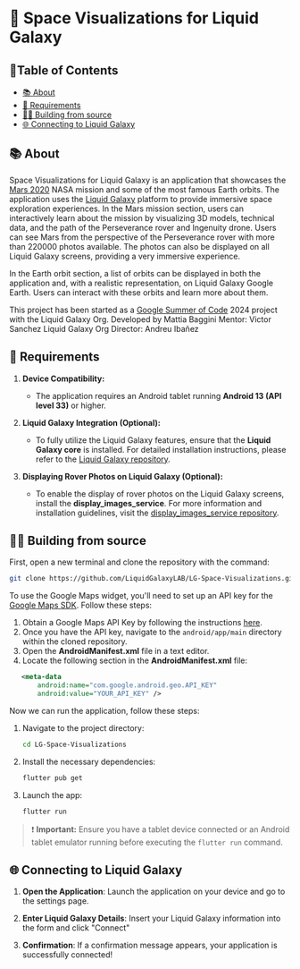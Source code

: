 # 🚀 Space Visualizations for Liquid Galaxy

## 📄Table of Contents
* [📚 About](#-about)
* [📝 Requirements](#-requirements)
* [👨‍💻 Building from source](#-building-from-source)
* [🌐 Connecting to Liquid Galaxy](#-connecting-to-LG)

<a name="-about"></a>
## 📚 About

Space Visualizations for Liquid Galaxy is an application that showcases the [Mars 2020](https://science.nasa.gov/mission/mars-2020-perseverance/) NASA mission and some of the most famous Earth orbits. The application uses the [Liquid Galaxy](https://www.liquidgalaxy.eu) platform to provide immersive space exploration experiences. In the Mars mission section, users can interactively learn about the mission by visualizing 3D models, technical data, and the path of the Perseverance rover and Ingenuity drone. Users can see Mars from the perspective of the Perseverance rover with more than 220000 photos available. The photos can also be displayed on all Liquid Galaxy screens, providing a very immersive experience.

In the Earth orbit section, a list of orbits can be displayed in both the application and, with a realistic representation, on Liquid Galaxy Google Earth. Users can interact with these orbits and learn more about them.

This project has been started as a [Google Summer of Code](https://summerofcode.withgoogle.com/about) 2024 project with the Liquid Galaxy Org.
Developed by Mattia Baggini
Mentor: Victor Sanchez
Liquid Galaxy Org Director: Andreu Ibañez

<a name="-requirements"></a>
## 📝 Requirements

1. **Device Compatibility:**
   - The application requires an Android tablet running **Android 13 (API level 33)** or higher.

2. **Liquid Galaxy Integration (Optional):**
   - To fully utilize the Liquid Galaxy features, ensure that the **Liquid Galaxy core** is installed. For detailed installation instructions, please refer to the [Liquid Galaxy repository](https://github.com/LiquidGalaxyLAB/liquid-galaxy).

3. **Displaying Rover Photos on Liquid Galaxy (Optional):**
   - To enable the display of rover photos on the Liquid Galaxy screens, install the **display_images_service**. For more information and installation guidelines, visit the [display_images_service repository](https://github.com/0xbaggi/display_images_service).


<a name="-building-from-source"></a>
## 👨‍💻 Building from source

First, open a new terminal and clone the repository with the command:

```bash
git clone https://github.com/LiquidGalaxyLAB/LG-Space-Visualizations.git
```

To use the Google Maps widget, you'll need to set up an API key for the [Google Maps SDK](https://developers.google.com/maps/documentation/android-sdk/overview). Follow these steps:

1. Obtain a Google Maps API Key by following the instructions [here](https://developers.google.com/maps/documentation/android-sdk/get-api-key).
2. Once you have the API key, navigate to the `android/app/main` directory within the cloned repository.
3. Open the **AndroidManifest.xml** file in a text editor.
4. Locate the following section in the **AndroidManifest.xml** file:

```XML
   <meta-data
       android:name="com.google.android.geo.API_KEY"
       android:value="YOUR_API_KEY" />
```

Now we can run the application, follow these steps:

1. Navigate to the project directory:
   ```bash
   cd LG-Space-Visualizations
   ```
2. Install the necessary dependencies:
   ```bash
   flutter pub get
   ```
3. Launch the app:
   ```bash
   flutter run
   ```
> ❗ **Important:** Ensure you have a tablet device connected or an Android tablet emulator running before executing the `flutter run` command.

<a name="-connecting-to-LG"></a>
## 🌐 Connecting to Liquid Galaxy

1. **Open the Application**: Launch the application on your device and go to the settings page.

2. **Enter Liquid Galaxy Details**: Insert your Liquid Galaxy information into the form and click "Connect"

3. **Confirmation**: If a confirmation message appears, your application is successfully connected!

